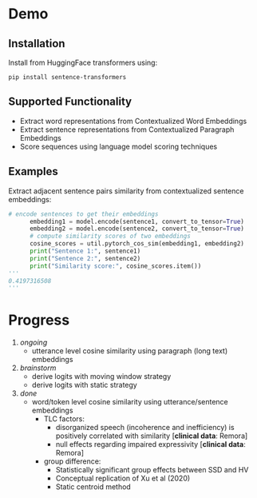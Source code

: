 # Demo

## Installation

Install from HuggingFace transformers using:

```pip install sentence-transformers```

## Supported Functionality

- Extract word representations from Contextualized Word Embeddings
- Extract sentence representations from Contextualized Paragraph Embeddings
- Score sequences using language model scoring techniques


## Examples

Extract adjacent sentence pairs similarity from contextualized sentence embeddings:

```py
# encode sentences to get their embeddings
      embedding1 = model.encode(sentence1, convert_to_tensor=True)
      embedding2 = model.encode(sentence2, convert_to_tensor=True)
      # compute similarity scores of two embeddings
      cosine_scores = util.pytorch_cos_sim(embedding1, embedding2)
      print("Sentence 1:", sentence1)
      print("Sentence 2:", sentence2)
      print("Similarity score:", cosine_scores.item())
''' 
0.4197316508
'''
```

# Progress

1. _ongoing_
    - utterance level cosine similarity using paragraph (long text) embeddings
2. _brainstorm_
    - derive logits with moving window strategy
    - derive logits with static strategy
3. _done_
    - word/token level cosine similarity using utterance/sentence embeddings
        -  TLC factors: 
            -  disorganized speech (incoherence and inefficiency) is positively correlated with similarity [**clinical data**: Remora]
            -  null effects regarding impaired expressivity [**clinical data**: Remora]
        -  group difference:
            - Statistically significant group effects between SSD and HV
            - Conceptual replication of Xu et al (2020)
            - Static centroid method
